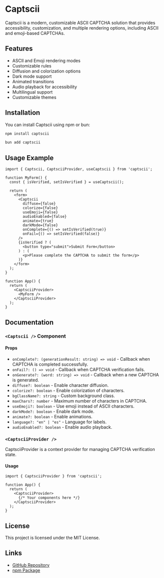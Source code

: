 # Captscii

Captscii is a modern, customizable ASCII CAPTCHA solution that provides accessibility, customization, and multiple rendering options, including ASCII and emoji-based CAPTCHAs.

## Features

- ASCII and Emoji rendering modes
- Customizable rules
- Diffusion and colorization options
- Dark mode support
- Animated transitions
- Audio playback for accessibility
- Multilingual support
- Customizable themes

## Installation

You can install Captscii using npm or bun:

```sh
npm install captscii
```

```sh
bun add captscii
```

## Usage Example

```tsx
import { Captscii, CaptsciiProvider, useCaptscii } from 'captscii';

function MyForm() {
  const { isVerified, setIsVerified } = useCaptscii();

  return (
    <form>
      <Captscii
        diffuse={false}
        colorize={false}
        useEmoji={false}
        audioEnabled={false}
        animate={true}
        darkMode={false}
        onComplete={() => setIsVerified(true)}
        onFail={() => setIsVerified(false)}
      />
      {isVerified ? (
        <button type="submit">Submit Form</button>
      ) : (
        <p>Please complete the CAPTCHA to submit the form</p>
      )}
    </form>
  );
}

function App() {
  return (
    <CaptsciiProvider>
      <MyForm />
    </CaptsciiProvider>
  );
}
```

## Documentation

### `<Captscii />` Component

#### Props

- `onComplete?: (generationResult: string) => void` - Callback when CAPTCHA is completed successfully.
- `onFail?: () => void` - Callback when CAPTCHA verification fails.
- `onGenerate?: (word: string) => void` - Callback when a new CAPTCHA is generated.
- `diffuse?: boolean` - Enable character diffusion.
- `colorize?: boolean` - Enable colorization of characters.
- `bgClassName?: string` - Custom background class.
- `maxChars?: number` - Maximum number of characters in CAPTCHA.
- `useEmoji?: boolean` - Use emoji instead of ASCII characters.
- `darkMode?: boolean` - Enable dark mode.
- `animate?: boolean` - Enable animations.
- `language?: "en" | "es"` - Language for labels.
- `audioEnabled?: boolean` - Enable audio playback.

### `<CaptsciiProvider />`

CaptsciiProvider is a context provider for managing CAPTCHA verification state.

#### Usage

```tsx
import { CaptsciiProvider } from 'captscii';

function App() {
  return (
    <CaptsciiProvider>
      {/* Your components here */}
    </CaptsciiProvider>
  );
}
```

## License

This project is licensed under the MIT License.

## Links

- [GitHub Repository](https://github.com/arubiku/captscii)
- [npm Package](https://www.npmjs.com/package/captscii)

